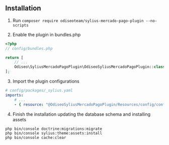 ## Installation

1. Run `composer require odiseoteam/sylius-mercado-pago-plugin --no-scripts`

2. Enable the plugin in bundles.php

```php
<?php
// config/bundles.php

return [
    // ...
    Odiseo\SyliusMercadoPagoPlugin\OdiseoSyliusMercadoPagoPlugin::class => ['all' => true],
];
```

3. Import the plugin configurations

```yml
# config/packages/_sylius.yaml
imports:
    # ...
    - { resource: "@OdiseoSyliusMercadoPagoPlugin/Resources/config/config.yaml" }
```

4. Finish the installation updating the database schema and installing assets

```
php bin/console doctrine:migrations:migrate
php bin/console sylius:theme:assets:install
php bin/console cache:clear
